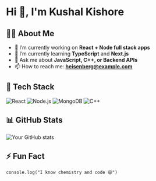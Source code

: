 # Hi 👋, I'm Kushal Kishore

## 🧑‍💻 About Me
- 🔭 I’m currently working on **React + Node full stack apps**
- 🌱 I’m currently learning **TypeScript** and **Next.js**
- 💬 Ask me about **JavaScript, C++, or Backend APIs**
- 📫 How to reach me: **heisenberg@example.com**

## 🚀 Tech Stack
![React](https://img.shields.io/badge/-React-61DAFB?logo=react&logoColor=black&style=flat)
![Node.js](https://img.shields.io/badge/-Node.js-339933?logo=node.js&logoColor=white&style=flat)
![MongoDB](https://img.shields.io/badge/-MongoDB-47A248?logo=mongodb&logoColor=white&style=flat)
![C++](https://img.shields.io/badge/-C++-00599C?logo=c%2B%2B&logoColor=white&style=flat)

## 📊 GitHub Stats
![Your GitHub stats](https://github-readme-stats.vercel.app/api?username=heisenberg&show_icons=true&theme=tokyonight)

## ⚡ Fun Fact
`console.log("I know chemistry and code 😄")`
